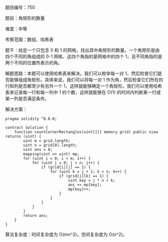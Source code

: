 题目编号：750

题目：角矩形的数量

难度：中等

考察范围：数组、哈希表

题干：给定一个只包含 0 和 1 的网格，找出其中角矩形的数量。一个角矩形是由四个不同的角组成的 0-1 网格，这四个角指的是网格中的四个 1，且不同角指的是两个不同的位置所表示的角。


解题思路：本题可以使用哈希表来解决。我们可以枚举每一对 1，然后检查它们是否能够组成角矩形。具体来说，我们可以将每一对 1 作为角，然后检查它们所在的行和列是否都至少有另外一个 1，这样就能够确定一个角矩形。我们可以使用哈希表来记录每一行和每一列中 1 的个数，这样就能够在 O(1) 的时间内判断某一行或某一列是否满足条件。

解决方案：

```solidity
pragma solidity ^0.8.0;

contract Solution {
    function countCornerRectangles(uint[][] memory grid) public view returns (uint) {
        uint m = grid.length;
        uint n = grid[0].length;
        uint ans = 0;
        mapping(uint => uint) mp;
        for (uint i = 0; i < m; i++) {
            for (uint j = 0; j < n; j++) {
                if (grid[i][j] == 1) {
                    for (uint k = j + 1; k < n; k++) {
                        if (grid[i][k] == 1) {
                            uint key = j * n + k;
                            ans += mp[key];
                            mp[key]++;
                        }
                    }
                }
            }
        }
        return ans;
    }
}
```

算法复杂度：时间复杂度为 O(mn^2)，空间复杂度为 O(n^2)。